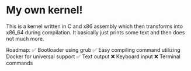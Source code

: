 # My own kernel!

This is a kernel written in C and x86 assembly which then transforms into x86_64 during compilation. It basically just prints some text and then does not much more.

Roadmap:
✅ Bootloader using grub
✅ Easy compiling command utilizing Docker for universal support
✅ Text output
❌ Keyboard input
❌ Terminal commands






































































































































































